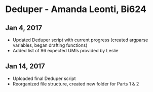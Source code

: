 # Deduper - Amanda Leonti, Bi624

## Jan 4, 2017
- Updated Deduper script with current progress (created argparse variables, began drafting functions)
- Added list of 96 expected UMIs provided by Leslie

## Jan 14, 2017
- Uploaded final Deduper script
- Reorganized file structure, created new folder for Parts 1 & 2
